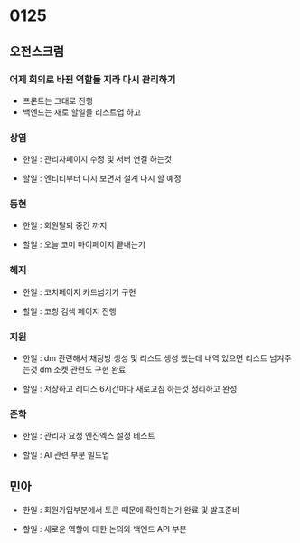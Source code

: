 # 0125

## 오전스크럼

### 어제 회의로 바뀐 역할들 지라 다시 관리하기
  - 프론트는 그대로 진행
  - 백엔드는 새로 할일들 리스트업 하고

### 상엽

- 한일 : 관리자페이지 수정 및 서버 연결 하는것

- 할일 : 엔티티부터 다시 보면서 설계 다시 할 예정

### 동현

- 한일 : 회원탈퇴 중간 까지

- 할일 : 오늘 코미 마이페이지 끝내는기

### 혜지

- 한일 : 코치페이지 카드넘기기 구현

- 할일 : 코칭 검색 페이지 진행

### 지원

- 한일 : dm 관련해서 채팅방 생성 및 리스트 생성 했는데 내역 있으면 리스트 넘겨주는것 dm 소켓 관련도 구현 완료

- 할일 : 저장하고 레디스 6시간마다 새로고침 하는것 정리하고 완성

### 준학

- 한일 : 관리자 요청 엔진엑스 설정 테스트 

- 할일 : AI 관련 부분 빌드업

## 민아

- 한일 : 회원가입부분에서 토큰 때문에 확인하는거 완료 및 발표준비

- 할일 : 새로운 역할에 대한 논의와 백엔드 API 부분